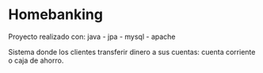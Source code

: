 # Homebanking
Proyecto realizado con: java - jpa - mysql - apache

Sistema donde los clientes transferir dinero a sus cuentas: cuenta corriente o caja de ahorro.
